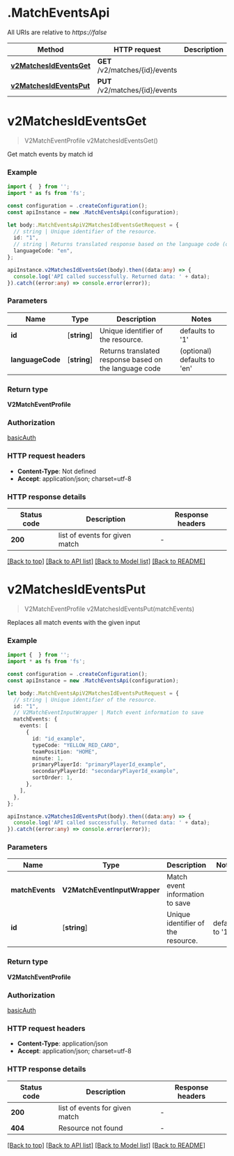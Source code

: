 # .MatchEventsApi

All URIs are relative to *https://false*

Method | HTTP request | Description
------------- | ------------- | -------------
[**v2MatchesIdEventsGet**](MatchEventsApi.md#v2MatchesIdEventsGet) | **GET** /v2/matches/{id}/events | 
[**v2MatchesIdEventsPut**](MatchEventsApi.md#v2MatchesIdEventsPut) | **PUT** /v2/matches/{id}/events | 


# **v2MatchesIdEventsGet**
> V2MatchEventProfile v2MatchesIdEventsGet()

Get match events by match id

### Example


```typescript
import {  } from '';
import * as fs from 'fs';

const configuration = .createConfiguration();
const apiInstance = new .MatchEventsApi(configuration);

let body:.MatchEventsApiV2MatchesIdEventsGetRequest = {
  // string | Unique identifier of the resource.
  id: "1",
  // string | Returns translated response based on the language code (optional)
  languageCode: "en",
};

apiInstance.v2MatchesIdEventsGet(body).then((data:any) => {
  console.log('API called successfully. Returned data: ' + data);
}).catch((error:any) => console.error(error));
```


### Parameters

Name | Type | Description  | Notes
------------- | ------------- | ------------- | -------------
 **id** | [**string**] | Unique identifier of the resource. | defaults to '1'
 **languageCode** | [**string**] | Returns translated response based on the language code | (optional) defaults to 'en'


### Return type

**V2MatchEventProfile**

### Authorization

[basicAuth](README.md#basicAuth)

### HTTP request headers

 - **Content-Type**: Not defined
 - **Accept**: application/json; charset=utf-8


### HTTP response details
| Status code | Description | Response headers |
|-------------|-------------|------------------|
**200** | list of events for given match |  -  |

[[Back to top]](#) [[Back to API list]](README.md#documentation-for-api-endpoints) [[Back to Model list]](README.md#documentation-for-models) [[Back to README]](README.md)

# **v2MatchesIdEventsPut**
> V2MatchEventProfile v2MatchesIdEventsPut(matchEvents)

Replaces all match events with the given input

### Example


```typescript
import {  } from '';
import * as fs from 'fs';

const configuration = .createConfiguration();
const apiInstance = new .MatchEventsApi(configuration);

let body:.MatchEventsApiV2MatchesIdEventsPutRequest = {
  // string | Unique identifier of the resource.
  id: "1",
  // V2MatchEventInputWrapper | Match event information to save
  matchEvents: {
    events: [
      {
        id: "id_example",
        typeCode: "YELLOW_RED_CARD",
        teamPosition: "HOME",
        minute: 1,
        primaryPlayerId: "primaryPlayerId_example",
        secondaryPlayerId: "secondaryPlayerId_example",
        sortOrder: 1,
      },
    ],
  },
};

apiInstance.v2MatchesIdEventsPut(body).then((data:any) => {
  console.log('API called successfully. Returned data: ' + data);
}).catch((error:any) => console.error(error));
```


### Parameters

Name | Type | Description  | Notes
------------- | ------------- | ------------- | -------------
 **matchEvents** | **V2MatchEventInputWrapper**| Match event information to save |
 **id** | [**string**] | Unique identifier of the resource. | defaults to '1'


### Return type

**V2MatchEventProfile**

### Authorization

[basicAuth](README.md#basicAuth)

### HTTP request headers

 - **Content-Type**: application/json
 - **Accept**: application/json; charset=utf-8


### HTTP response details
| Status code | Description | Response headers |
|-------------|-------------|------------------|
**200** | list of events for given match |  -  |
**404** | Resource not found |  -  |

[[Back to top]](#) [[Back to API list]](README.md#documentation-for-api-endpoints) [[Back to Model list]](README.md#documentation-for-models) [[Back to README]](README.md)



